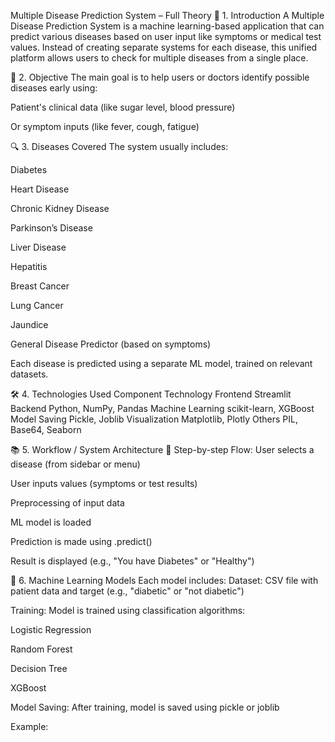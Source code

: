  Multiple Disease Prediction System – Full Theory
📌 1. Introduction
A Multiple Disease Prediction System is a machine learning-based application that can predict various diseases based on user input like symptoms or medical test values. Instead of creating separate systems for each disease, this unified platform allows users to check for multiple diseases from a single place.

🎯 2. Objective
The main goal is to help users or doctors identify possible diseases early using:

Patient's clinical data (like sugar level, blood pressure)

Or symptom inputs (like fever, cough, fatigue)

🔍 3. Diseases Covered
The system usually includes:

Diabetes

Heart Disease

Chronic Kidney Disease

Parkinson’s Disease

Liver Disease

Hepatitis

Breast Cancer

Lung Cancer

Jaundice

General Disease Predictor (based on symptoms)

Each disease is predicted using a separate ML model, trained on relevant datasets.

🛠️ 4. Technologies Used
Component	Technology
Frontend	Streamlit
Backend	Python, NumPy, Pandas
Machine Learning	scikit-learn, XGBoost
Model Saving	Pickle, Joblib
Visualization	Matplotlib, Plotly
Others	PIL, Base64, Seaborn

📚 5. Workflow / System Architecture
🔁 Step-by-step Flow:
User selects a disease (from sidebar or menu)

User inputs values (symptoms or test results)

Preprocessing of input data

ML model is loaded

Prediction is made using .predict()

Result is displayed (e.g., "You have Diabetes" or "Healthy")

🧠 6. Machine Learning Models
Each model includes:
Dataset: CSV file with patient data and target (e.g., "diabetic" or "not diabetic")

Training: Model is trained using classification algorithms:

Logistic Regression

Random Forest

Decision Tree

XGBoost

Model Saving: After training, model is saved using pickle or joblib

Example:
